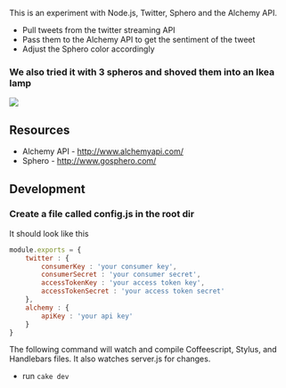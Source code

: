 This is an experiment with Node.js, Twitter, Sphero and the Alchemy API.

* Pull tweets from the twitter streaming API
* Pass them to the Alchemy API to get the sentiment of the tweet
* Adjust the Sphero color accordingly

### We also tried it with 3 spheros and shoved them into an Ikea lamp

<img src="https://fbcdn-sphotos-h-a.akamaihd.net/hphotos-ak-prn1/936271_384882201628524_1089395683_n.jpg" />

## Resources
* Alchemy API - http://www.alchemyapi.com/
* Sphero - http://www.gosphero.com/

## Development

### Create a file called config.js in the root dir
It should look like this
````javascript
module.exports = {
	twitter : {
		consumerKey : 'your consumer key',
		consumerSecret : 'your consumer secret',
		accessTokenKey : 'your access token key',
		accessTokenSecret : 'your access token secret'
	},
	alchemy : {
		apiKey : 'your api key'
	}
}
````
The following command will watch and compile Coffeescript, Stylus, and Handlebars files. It also watches server.js for changes.

* run `cake dev`

